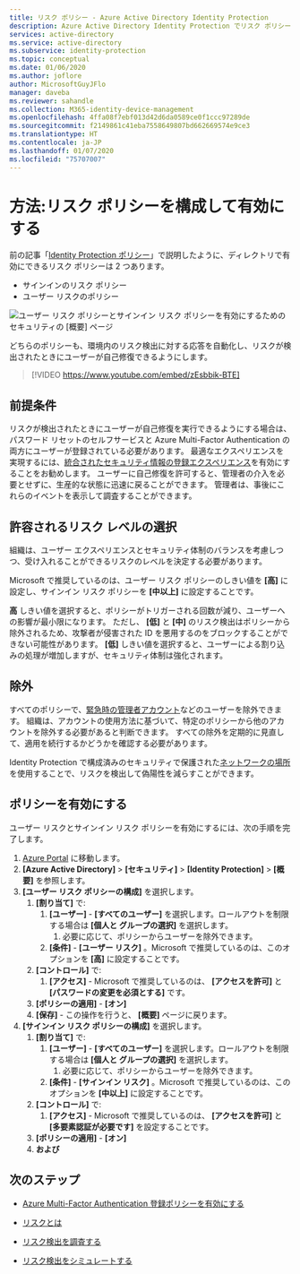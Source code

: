 ```yaml
---
title: リスク ポリシー - Azure Active Directory Identity Protection
description: Azure Active Directory Identity Protection でリスク ポリシーを構成して有効にします
services: active-directory
ms.service: active-directory
ms.subservice: identity-protection
ms.topic: conceptual
ms.date: 01/06/2020
ms.author: joflore
author: MicrosoftGuyJFlo
manager: daveba
ms.reviewer: sahandle
ms.collection: M365-identity-device-management
ms.openlocfilehash: 4ffa08f7ebf013d42d6da0589ce0f1ccc97289de
ms.sourcegitcommit: f2149861c41eba7558649807bd662669574e9ce3
ms.translationtype: HT
ms.contentlocale: ja-JP
ms.lasthandoff: 01/07/2020
ms.locfileid: "75707007"
---
```

# <a name="how-to-configure-and-enable-risk-policies"></a>方法:リスク ポリシーを構成して有効にする

前の記事「[Identity Protection ポリシー](concept-identity-protection-policies.md)」で説明したように、ディレクトリで有効にできるリスク ポリシーは 2 つあります。 

- サインインのリスク ポリシー
- ユーザー リスクのポリシー

![ユーザー リスク ポリシーとサインイン リスク ポリシーを有効にするためのセキュリティの [概要] ページ](./media/howto-identity-protection-configure-risk-policies/identity-protection-security-overview.png)

どちらのポリシーも、環境内のリスク検出に対する応答を自動化し、リスクが検出されたときにユーザーが自己修復できるようにします。 

> [!VIDEO https://www.youtube.com/embed/zEsbbik-BTE]

## <a name="prerequisites"></a>前提条件 

リスクが検出されたときにユーザーが自己修復を実行できるようにする場合は、パスワード リセットのセルフサービスと Azure Multi-Factor Authentication の両方にユーザーが登録されている必要があります。 最適なエクスペリエンスを実現するには、[統合されたセキュリティ情報の登録エクスペリエンス](../authentication/howto-registration-mfa-sspr-combined.md)を有効にすることをお勧めします。 ユーザーに自己修復を許可すると、管理者の介入を必要とせずに、生産的な状態に迅速に戻ることができます。 管理者は、事後にこれらのイベントを表示して調査することができます。 

## <a name="choosing-acceptable-risk-levels"></a>許容されるリスク レベルの選択

組織は、ユーザー エクスペリエンスとセキュリティ体制のバランスを考慮しつつ、受け入れることができるリスクのレベルを決定する必要があります。 

Microsoft で推奨しているのは、ユーザー リスク ポリシーのしきい値を **[高]** に設定し、サインイン リスク ポリシーを **[中以上]** に設定することです。

**高** しきい値を選択すると、ポリシーがトリガーされる回数が減り、ユーザーへの影響が最小限になります。 ただし、 **[低]** と **[中]** のリスク検出はポリシーから除外されるため、攻撃者が侵害された ID を悪用するのをブロックすることができない可能性があります。 **[低]** しきい値を選択すると、ユーザーによる割り込みの処理が増加しますが、セキュリティ体制は強化されます。

## <a name="exclusions"></a>除外

すべてのポリシーで、[緊急時の管理者アカウント](../users-groups-roles/directory-emergency-access.md)などのユーザーを除外できます。 組織は、アカウントの使用方法に基づいて、特定のポリシーから他のアカウントを除外する必要があると判断できます。 すべての除外を定期的に見直して、適用を続行するかどうかを確認する必要があります。

Identity Protection で構成済みのセキュリティで保護された[ネットワークの場所](../conditional-access/location-condition.md)を使用することで、リスクを検出して偽陽性を減らすことができます。

## <a name="enable-policies"></a>ポリシーを有効にする

ユーザー リスクとサインイン リスク ポリシーを有効にするには、次の手順を完了します。

1. [Azure Portal](https://portal.azure.com) に移動します。
1. **[Azure Active Directory]**  >  **[セキュリティ]**  >  **[Identity Protection]**  >  **[概要]** を参照します。
1. **[ユーザー リスク ポリシーの構成]** を選択します。
   1. **[割り当て]** で:
      1. **[ユーザー]** - **[すべてのユーザー]** を選択します。ロールアウトを制限する場合は **[個人と グループの選択]** を選択します。
         1. 必要に応じて、ポリシーからユーザーを除外できます。
      1. **[条件]**  -  **[ユーザー リスク]** 。Microsoft で推奨しているのは、このオプションを **[高]** に設定することです。
   1. **[コントロール]** で:
      1. **[アクセス]** - Microsoft で推奨しているのは、 **[アクセスを許可]** と **[パスワードの変更を必須とする]** です。
   1. **[ポリシーの適用]**  -  **[オン]**
   1. **[保存]** - この操作を行うと、 **[概要]** ページに戻ります。
1. **[サインイン リスク ポリシーの構成]** を選択します。
   1. **[割り当て]** で:
      1. **[ユーザー]** - **[すべてのユーザー]** を選択します。ロールアウトを制限する場合は **[個人と グループの選択]** を選択します。
         1. 必要に応じて、ポリシーからユーザーを除外できます。
      1. **[条件]**  -  **[サインイン リスク]** 。Microsoft で推奨しているのは、このオプションを **[中以上]** に設定することです。
   1. **[コントロール]** で:
      1. **[アクセス]** - Microsoft で推奨しているのは、 **[アクセスを許可]** と **[多要素認証が必要です]** を設定することです。
   1. **[ポリシーの適用]**  -  **[オン]**
   1. **および**

## <a name="next-steps"></a>次のステップ

- [Azure Multi-Factor Authentication 登録ポリシーを有効にする](howto-identity-protection-configure-mfa-policy.md)

- [リスクとは](concept-identity-protection-risks.md)

- [リスク検出を調査する](howto-identity-protection-investigate-risk.md)

- [リスク検出をシミュレートする](howto-identity-protection-simulate-risk.md)

